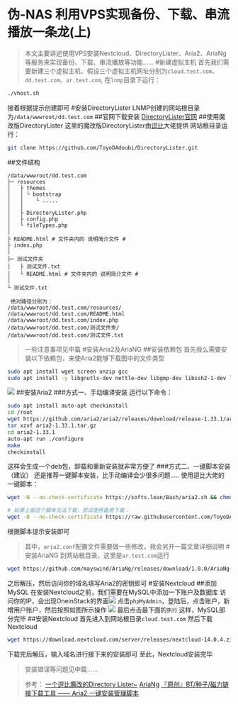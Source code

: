 # 伪-NAS 利用VPS实现备份、下载、串流播放一条龙(上)


> 本文主要讲述使用VPS安装Nextcloud、DirectoryLister、Aria2、AriaNg等服务来实现备份、下载、串流播放等功能......
#新建虚拟主机
首先我们需要新建三个虚拟主机、假设三个虚拟主机网址分别为`cloud.test.com`、`dd.test.com`、`ar.test.com`,
在`lnmp`目录下运行：
```bash
./vhost.sh
```
接着根据提示创建即可
#安装DirectoryLister
LNMP创建的网站根目录为`/data/wwwroot/dd.test.com`
##官网下载安装
[DirectoryLister官网](https://www.directorylister.com/)
##使用魔改版DirectoryLister
这里的魔改版DirectoryLister由[逗比](https://github.com/ToyoDAdoubi/DirectoryLister)大佬提供
网站根目录运行：
```bash
git clone https://github.com/ToyoDAdoubi/DirectoryLister.git
```
##文件结构
```
/data/wwwroot/dd.test.com
├─ resources
│   ├ themes
│   │ └ bootstrap
│   │    └ .....
│   │
│   ├ DirectoryLister.php
│   ├ config.php
│   └ fileTypes.php
│
├ README.html # 文件夹内的 说明简介文件 #
├ index.php
│
├─ 测试文件夹
│   ├ 测试文件.txt
│   └ README.html # 文件夹内的 说明简介文件 #
│
└ 测试文件.txt
  
 绝对路径分别为：
/data/wwwroot/dd.test.com/resources/
/data/wwwroot/dd.test.com/README.html
/data/wwwroot/dd.test.com/index.php
/data/wwwroot/dd.test.com/测试文件夹/
/data/wwwroot/dd.test.com/测试文件.txt
```
> 一些注意事项见中篇
#安装Aria2及AriaNG
##安装依赖包
首先我么需要安装以下依赖包，来使Aria2能够下载图中的文件类型
```bash
sudo apt install wget screen unzip gcc
sudo apt install -y libgnutls-dev nettle-dev libgmp-dev libssh2-1-dev libc-ares-dev libxml2-dev  zlib1g-dev libsqlite3-dev pkg-config
```
![](https://ws1.sinaimg.cn/large/006uw7syly1fxrhlf6lebj30nj05cdfy.jpg)
##安装Aria2
###方式一、手动编译安装
运行以下命令：
```bash
sudo apt install auto-apt checkinstall
cd /root
wget https://github.com/aria2/aria2/releases/download/release-1.33.1/aria2-1.33.1.tar.gz
tar xzvf aria2-1.33.1.tar.gz
cd aria2-1.33.1
auto-apt run ./configure
make
checkinstall
```
这样会生成一个deb包，卸载和重新安装就非常方便了
###方式二、一键脚本安装（建议）
还是推荐一键脚本安装，比手动编译会少很多问题.....
使用逗比大佬的一键脚本：
```bash
wget -N --no-check-certificate https://softs.loan/Bash/aria2.sh && chmod +x aria2.sh && bash aria2.sh

# 如果上面这个脚本无法下载，尝试使用备用下载：
wget -N --no-check-certificate https://raw.githubusercontent.com/ToyoDAdoubi/doubi/master/aria2.sh && chmod +x aria2.sh && bash aria2.sh
```
根据脚本提示安装即可
> 其中，`aria2.conf`配置文件需要做一些修改，我会另开一篇文章详细说明
#安装AriaNG
到网站根目录，这里是`ar.test.com`运行
```bash
wget https://github.com/mayswind/AriaNg/releases/download/1.0.0/AriaNg-1.0.0.zip
```
之后解压，然后访问你的域名填写Aria2的密钥即可
#安装Nextcloud
##添加MySQL
在安装Nextcloud之前，我们需要在MySQL中添加一下账户及数据库
访问你的IP，会出现OneinStack的界面![](https://ws1.sinaimg.cn/large/006uw7syly1fxri4shvu9j30zc0j2wgq.jpg)
点击`phpMyAdmin`，登陆后，点击账户，新增用户账户，然后按照如图所示操作
![](https://ws1.sinaimg.cn/large/006uw7syly1fxria4fofyj30s90gmwg8.jpg)
最后点击最下面的`执行`
这样，MySQL部分完毕
##安装Nextcloud
首先进入到网站根目录`cloud.test.com`
然后下载Nextcloud
```bash
wget https://download.nextcloud.com/server/releases/nextcloud-14.0.4.zip
```
下载完后解压，输入域名进行接下来的安装即可
至此，Nextcloud安装完毕
> 安装错误等问题见中篇......


<!--more-->


> 参考：
> [一个逗比魔改的Directory Lister~](https://github.com/ToyoDAdoubi/DirectoryLister)
> [AriaNg](https://github.com/mayswind/AriaNg)
> [『原创』BT/种子/磁力链接下载工具 —— Aria2 一键安装管理脚本](https://doub.io/shell-jc4/)
